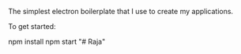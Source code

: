 The simplest electron boilerplate that I use to create my applications.

To get started:

npm install
npm start
"# Raja" 
